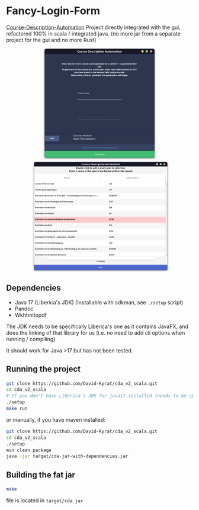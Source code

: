 # Fancy-Login-Form

[Course-Description-Automation](https://github.com/David-Kyrat/Course-Description-Automation) Project directly integrated with the gui,
refactored 100% in scala / integrated java.
(no more jar from a separate project for the gui and no more Rust)


<p align="center">
  <img src="./src/main/files/res/screenshot1.png" height="300" hspace="10px">

  <img src="./src/main/files/res/screenshot2.png" height="300" hspace="10px">
</p>


## Dependencies

- Java 17 (Liberica's JDK) (Installable with sdkman, see `./setup` script)
- Pandoc 
- Wkhtmltopdf

The JDK needs to be specifically Liberica's one as it contains JavaFX, and does the linking of that library for us (i.e. no need to add cli options when running / compiling).

It should work for Java >17 but has not been tested.


## Running the project

```bash
git clone https://github.com/David-Kyrat/cda_v2_scala.git
cd cda_v2_scala
# If you don't have Liberica's JDK for java17 installed (needs to be specifically Liberica's one as it contains JavaFX, and does the linking for us)
./setup
make run
```

or manually, if you have maven installed:

```bash
git clone https://github.com/David-Kyrat/cda_v2_scala.git
cd cda_v2_scala
./setup 
mvn clean package
java -jar target/cda-jar-with-dependencies.jar
```

## Building the fat jar

```bash
make
```

file is located in `target/cda.jar`
